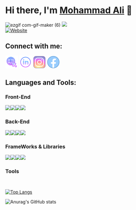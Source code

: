 # Hi there, I'm [Mohammad Ali][website] 👋 

![ezgif com-gif-maker (6)](https://user-images.githubusercontent.com/57377203/176015626-d8c3a490-9f7a-4a85-a8f0-4dc42692c2cf.gif)
<img src="./images/code,gif" />
<br  />
[![Website](https://img.shields.io/badge/MohammadAli-Front--End%20Developer-red?style=for-the-badge&logo=appveyor)](https://alidevep01.github.io/myPortfolio-/)

## Connect with me:
[![website](./images/website.png)](https://alidevep01.github.io/myPortfolio-/)
[![linkedin](./images/linkedin.png)](https://www.linkedin.com/in/mohammad-ali-front-end-developer/)
[![instagram](./images/instagram.png)](https://www.instagram.com/mohdali144/)
[![facebook](./images/facebook.png)](https://www.facebook.com/SILENTRULER/)


## Languages and Tools:

### Front-End
<img align="left" src="https://img.icons8.com/color/48/000000/html-5--v1.png" />
<img align="left" src="https://img.icons8.com/color/48/000000/css3.png" />
<img align="left" src="https://img.icons8.com/color/48/000000/javascript--v1.png"/>
<img src="https://img.icons8.com/color/48/000000/typescript.png"/>




### Back-End
<img align="left" src="https://img.icons8.com/nolan/64/api-settings.png"/>
<img align="left" src="https://img.icons8.com/external-flaticons-lineal-color-flat-icons/48/000000/external-sql-mobile-app-development-flaticons-lineal-color-flat-icons.png"/>
<img align="left" src="https://img.icons8.com/color/48/000000/nodejs.png"/>
<img src="https://svg2raster.fileformat.info/vlz.jsp?svg=%2Flogos%2Fexpressjs%2Fexpressjs-icon.svg&width=48&height=48"/>

### FrameWorks & Libraries
<img align="left" src="https://img.icons8.com/color/48/000000/bootstrap.png"/>
<img align="left" src="https://img.icons8.com/ios/48/000000/jquery.png"/>
<img align="left" src="https://img.icons8.com/nolan/64/angularjs.png"/>
<img src="https://img.icons8.com/office/48/000000/react.png"/>

### Tools




<br />

[![Top Langs](https://github-readme-stats.vercel.app/api/top-langs/?username=alidevep01&layout=compact)](https://github.com/alidevep01/github-readme-stats)

![Anurag's GitHub stats](https://github-readme-stats.vercel.app/api?username=alidevep01&show_icons=true&theme=dracula)

<br />
<br />

[website]: https://alidevep01.github.io/myPortfolio-/
[linkedin]: https://www.linkedin.com/in/mohammad-ali-front-end-developer/
[instagram]: https://www.instagram.com/mohdali144/
[facebook]: https://www.facebook.com/SILENTRULER/


